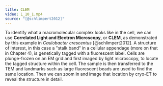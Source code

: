```yaml
---
title: CLEM
video: 1_10_1.mp4
source: "[@schlimpert2012]"
---
```

To identify what a macromolecular complex looks like in the cell, we can use **Correlated Light and Electron Microscopy**, or **CLEM**, as demonstrated by this example in *Caulobacter crescentus* [@schlimpert2012]. A structure of interest, in this case a "stalk band" in a cellular appendage (more on that in Chapter 4), is genetically tagged with a fluorescent label. Cells are plunge-frozen on an EM grid and first imaged by light microscopy, to locate the tagged structure within the cell. The sample is then transferred to the TEM and landmarks such as large fluorescent beads are used to find the same location. Then we can zoom in and image that location by cryo-ET to reveal the structure in detail.

